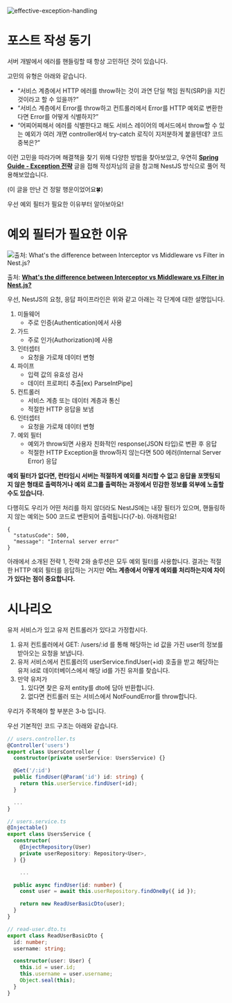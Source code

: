 ![effective-exception-handling](https://user-images.githubusercontent.com/30682847/221353096-a09cde54-6013-46eb-97dd-0c012b0701cf.png)

# 포스트 작성 동기

서버 개발에서 에러를 핸들링할 때 항상 고민하던 것이 있습니다.

고민의 유형은 아래와 같습니다.

- “서비스 계층에서 HTTP 에러를 throw하는 것이 과연 단일 책임 원칙(SRP)을 지킨 것이라고 할 수 있을까?”
- “서비스 계층에서 Error를 throw하고 컨트롤러에서 Error를 HTTP 예외로 변환한다면 Error를 어떻게 식별하지?”
- “어찌어찌해서 에러를 식별한다고 해도 서비스 레이어의 메서드에서 throw할 수 있는 예외가 여러 개면 controller에서 try-catch 로직이 지저분하게 붙을텐데? 코드 중복은?”

이런 고민을 따라가며 해결책을 찾기 위해 다양한 방법을 찾아보았고, 우연히 **[Spring Guide - Exception 전략](https://cheese10yun.github.io/spring-guide-exception/)** 글을 접해 작성자님의 글을 참고해 NestJS 방식으로 풀어 적용해보았습니다.

(이 글을 만난 건 정말 행운이었어요🍀)

우선 예외 필터가 필요한 이유부터 알아보아요!

# 예외 필터가 필요한 이유

![출처: **[What's the difference between Interceptor vs Middleware vs Filter in Nest.js?](https://stackoverflow.com/questions/54863655/whats-the-difference-between-interceptor-vs-middleware-vs-filter-in-nest-js)**](https://s3-us-west-2.amazonaws.com/secure.notion-static.com/c7dda894-5338-46e2-9bae-f067967e2ade/Untitled.png)

출처: **[What's the difference between Interceptor vs Middleware vs Filter in Nest.js?](https://stackoverflow.com/questions/54863655/whats-the-difference-between-interceptor-vs-middleware-vs-filter-in-nest-js)**

우선, NestJS의 요청, 응답 파이프라인은 위와 같고 아래는 각 단계에 대한 설명입니다.

1. 미들웨어
    * 주로 인증(Authentication)에서 사용
2. 가드
    * 주로 인가(Authorization)에 사용
3. 인터셉터
    * 요청을 가로채 데이터 변형
4. 파이프
    * 입력 값의 유효성 검사
    * 데이터 프로퍼티 추출[ex) ParseIntPipe]
5. 컨트롤러
    * 서비스 계층 또는 데이터 계층과 통신
    * 적절한 HTTP 응답을 보냄
6. 인터셉터
    * 요청을 가로채 데이터 변형
7. 예외 필터
    * 예외가 throw되면 사용자 친화적인 response(JSON 타입)로 변환 후 응답
    * 적절한 HTTP Exception을 throw하지 않는다면 500 에러(Internal Server Error) 응답

**예외 필터가 없다면, 런타임시 서버는 적절하게 예외를 처리할 수 없고 응답을 포맷팅되지 않은 형태로 출력하거나 예외 로그를 출력하는 과정에서 민감한 정보를 외부에 노출할 수도 있습니다.**

다행히도 우리가 어떤 처리를 하지 않더라도 NestJS에는 내장 필터가 있으며, 핸들링하지 않는 예외는 500 코드로 변환되어 출력됩니다(7-b). 아래처럼요!

```tsx
{
  "statusCode": 500,
  "message": "Internal server error"
}
```

아래에서 소개된 전략 1, 전략 2와 솔루션은 모두 예외 필터를 사용합니다. 결과는 적절한 HTTP 예외 필터를 응답하는 거지만 **어느 계층에서 어떻게 예외를 처리하는지에 차이가 있다는 점이 중요합니다.**

# 시나리오

유저 서비스가 있고 유저 컨트롤러가 있다고 가정합시다.

1. 유저 컨트롤러에서 GET: /users/:id 를 통해 해당하는 id 값을 가진 user의 정보를 받아오는 요청을 보냅니다.
2. 유저 서비스에서 컨트롤러의 userService.findUser(+id) 호출을 받고 해당하는 유저 id로 데이터베이스에서 해당 id를 가진 유저를 찾습니다.
3. 만약 유저가
    1. 있다면 찾은 유저 entity를 dto에 담아 반환합니다.
    2. 없다면 컨트롤러 또는 서비스에서 NotFoundError를 throw합니다.

우리가 주목해야 할 부분은 3-b 입니다.

우선 기본적인 코드 구조는 아래와 같습니다.

```typescript
// users.controller.ts
@Controller('users')
export class UsersController {
  constructor(private userService: UsersService) {}

  @Get('/:id')
  public findUser(@Param('id') id: string) {
    return this.userService.findUser(+id);
  }

  ...
}

// users.service.ts
@Injectable()
export class UsersService {
  constructor(
    @InjectRepository(User)
    private userRepository: Repository<User>,
  ) {}

	...

  public async findUser(id: number) {
    const user = await this.userRepository.findOneBy({ id });

    return new ReadUserBasicDto(user);
  }
}

// read-user.dto.ts
export class ReadUserBasicDto {
  id: number;
  username: string;

  constructor(user: User) {
    this.id = user.id;
    this.username = user.username;
    Object.seal(this);
  }
}
```
